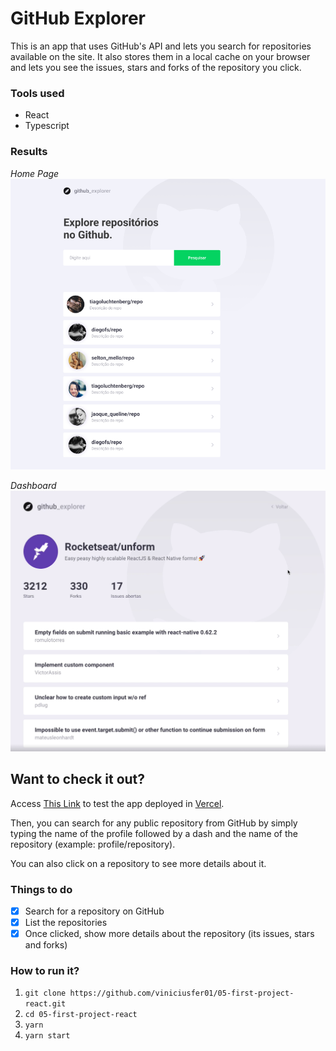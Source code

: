 # GitHub Explorer
This is an app that uses GitHub's API and lets you search for repositories available on the site. It also stores them in a local cache on your browser and lets you see the issues, stars and forks of the repository you click.

### Tools used

- React
- Typescript

### Results

_Home Page_ ![GitHub Explorer Home Page](/src/assets/Home.png)

_Dashboard_ ![GitHub Explorer Dashboard](/src/assets/Dashboard.png)

## Want to check it out?

Access [This Link](https://git-hub-explorer-sooty.vercel.app/) to test the app deployed in [Vercel](https://vercel.com/).

Then, you can search for any public repository from GitHub by simply typing the name of the profile followed by a dash and the name of the repository (example: profile/repository).

You can also click on a repository to see more details about it.

### Things to do

- [x] Search for a repository on GitHub
- [x] List the repositories 
- [x] Once clicked, show more details about the repository (its issues, stars and forks)

### How to run it?

1. `git clone https://github.com/viniciusfer01/05-first-project-react.git`
2. `cd 05-first-project-react`
3. `yarn`
4. `yarn start`

